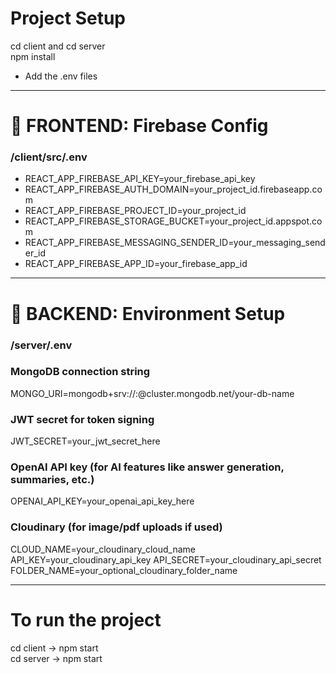 # Project Setup

cd client  and cd server  
npm install

- Add the .env files
 ---

# 🔐 FRONTEND: Firebase Config

### /client/src/.env
- REACT_APP_FIREBASE_API_KEY=your_firebase_api_key
- REACT_APP_FIREBASE_AUTH_DOMAIN=your_project_id.firebaseapp.com
- REACT_APP_FIREBASE_PROJECT_ID=your_project_id
- REACT_APP_FIREBASE_STORAGE_BUCKET=your_project_id.appspot.com
- REACT_APP_FIREBASE_MESSAGING_SENDER_ID=your_messaging_sender_id
- REACT_APP_FIREBASE_APP_ID=your_firebase_app_id
---


# 🧠 BACKEND: Environment Setup
### /server/.env
### MongoDB connection string
MONGO_URI=mongodb+srv://<username>:<password>@cluster.mongodb.net/your-db-name
### JWT secret for token signing
JWT_SECRET=your_jwt_secret_here
### OpenAI API key (for AI features like answer generation, summaries, etc.)
OPENAI_API_KEY=your_openai_api_key_here
### Cloudinary (for image/pdf uploads if used)
CLOUD_NAME=your_cloudinary_cloud_name
API_KEY=your_cloudinary_api_key
API_SECRET=your_cloudinary_api_secret
FOLDER_NAME=your_optional_cloudinary_folder_name


---

# To run the project
cd client -> npm start  
cd server -> npm start